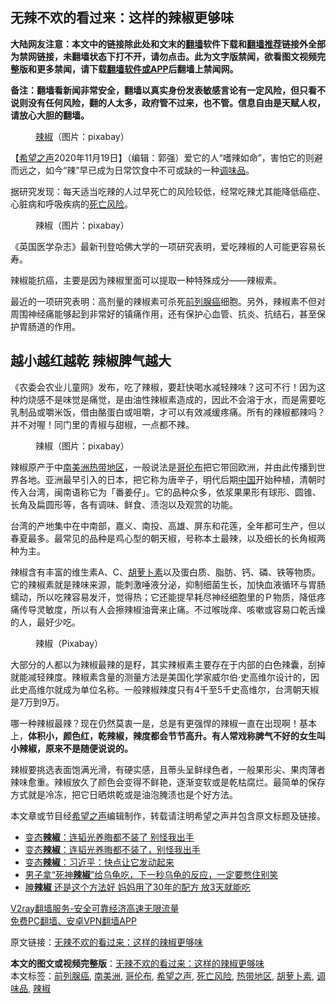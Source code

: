  <h2>无辣不欢的看过来：这样的辣椒更够味</h2> <p class="notice"><b>大陆网友注意：本文中的链接除此处和文末的<a href="https://github.com/bannedbook/fanqiang" >翻墙</a>软件下载和<a href="https://github.com/killgcd/justmysocks/blob/master/README.md">翻墙推荐</a>链接外全部为禁网链接，未翻墙状态下打不开，请勿点击。此为文字版禁闻，欲看图文视频完整版和更多禁闻，请下载<a href="https://github.com/bannedbook/fanqiang">翻墙软件或APP</a>后翻墙上禁闻网。</p><p>备注：翻墙看新闻非常安全，翻墙以真实身份发表敏感言论有一定风险，但只看不说则没有任何风险，翻的人太多，政府管不过来，也不管。信息自由是天赋人权，请放心大胆的翻墙。</b></p>  <div class="entry"> <figure><figcaption><a href="https://www.bannedbook.org/bnews/tag/%e8%be%a3%e6%a4%92/" class="st_tag internal_tag" rel="tag" title="标签 辣椒 下的日志">辣椒</a>（图片：pixabay）</figcaption></figure> <p>【<span class='wp_keywordlink_affiliate'><a href="https://www.soundofhope.org" title="希望之声" target="_blank">希望之声</a></span>2020年11月19日】（编辑：郭强）爱它的人“嗜辣如命”，害怕它的则避而远之，如今“辣”早已成为日常饮食中不可或缺的一种<a href="https://www.bannedbook.org/bnews/tag/%E8%B0%83%E5%91%B3%E5%93%81/" class="st_tag internal_tag" rel="tag" title="标签 调味品 下的日志">调味品</a>。</p> <p>据研究发现：每天适当吃辣的人过早死亡的风险较低，经常吃辣尤其能降低癌症、心脏病和呼吸疾病的<a href="https://www.bannedbook.org/bnews/tag/%E6%AD%BB%E4%BA%A1%E9%A3%8E%E9%99%A9/" class="st_tag internal_tag" rel="tag" title="标签 死亡风险 下的日志">死亡风险</a>。</p> <figure><figcaption>辣椒（图片：pixabay）</figcaption></figure> <p>《英国医学杂志》最新刊登哈佛大学的一项研究表明，爱吃辣椒的人可能更容易长寿。</p>  <p>辣椒能抗癌，主要是因为辣椒里面可以提取一种特殊成分——辣椒素。</p> <p>最近的一项研究表明：高剂量的辣椒素可杀死<a href="https://www.bannedbook.org/bnews/tag/%E5%89%8D%E5%88%97%E8%85%BA%E7%99%8C/" class="st_tag internal_tag" rel="tag" title="标签 前列腺癌 下的日志">前列腺癌</a>细胞。另外，辣椒素不但对周围神经痛能够起到非常好的镇痛作用，还有保护心血管、抗炎、抗结石，甚至保护胃肠道的作用。</p> <h2>越小越红越乾 辣椒脾气越大</h2> <p>《农委会农业儿童网》发布，吃了辣椒，要赶快喝水减轻辣味？这可不行！因为这种灼烧感不是味觉是痛觉，是由油性辣椒素造成的，因此不会溶于水，而是需要吃乳制品或嚼米饭，借由酪蛋白或咀嚼，才可以有效减缓疼痛。所有的辣椒都辣吗？并不对喔！同门里的青椒与甜椒，一点都不辣。</p>  <figure><figcaption>辣椒（图片：pixabay）</figcaption></figure> <p>辣椒原产于中<a href="https://www.bannedbook.org/bnews/tag/%E5%8D%97%E7%BE%8E%E6%B4%B2/" class="st_tag internal_tag" rel="tag" title="标签 南美洲 下的日志">南美洲</a><a href="https://www.bannedbook.org/bnews/tag/%E7%83%AD%E5%B8%A6%E5%9C%B0%E5%8C%BA/" class="st_tag internal_tag" rel="tag" title="标签 热带地区 下的日志">热带地区</a>，一般说法是<a href="https://www.bannedbook.org/bnews/tag/%E5%93%A5%E4%BC%A6%E5%B8%83/" class="st_tag internal_tag" rel="tag" title="标签 哥伦布 下的日志">哥伦布</a>把它带回欧洲，并由此传播到世界各地。亚洲最早引入的日本，把它称为唐辛子，明代后期<span class='wp_keywordlink_affiliate'><a href="https://www.bannedbook.org/" title="中国" target="_blank">中国</a></span>开始种植，清朝时传入台湾，闽南语称它为「番姜仔」。它的品种众多，依浆果果形有球形、圆锥、长角及扁圆形等，各有调味、鲜食、渍泡以及观赏的功能。</p> <p>台湾的产地集中在中南部，嘉义、南投、高雄、屏东和花莲，全年都可生产，但以春夏最多。最常见的品种是鸡心型的朝天椒，号称本土最辣，以及细长的长角椒两种为主。</p> <p>辣椒含有丰富的维生素A、C、<a href="https://www.bannedbook.org/bnews/tag/%E8%83%A1%E8%90%9D%E5%8D%9C%E7%B4%A0/" class="st_tag internal_tag" rel="tag" title="标签 胡萝卜素 下的日志">胡萝卜素</a>以及蛋白质、脂肪、钙、磷、铁等物质。它的辣椒素就是辣味来源，能刺激唾液分泌，抑制细菌生长，加快血液循环与胃肠蠕动，所以吃辣容易发汗，觉得热；它还能提早耗尽神经细胞里的Ｐ物质，降低疼痛传导灵敏度，所以有人会擦辣椒油膏来止痛。不过喉咙痒、咳嗽或容易口乾舌燥的人，最好少吃。</p>  <figure><figcaption>辣椒（Pixabay）</figcaption></figure> <p>大部分的人都以为辣椒最辣的是籽，其实辣椒素主要存在于内部的白色辣囊，刮掉就能减轻辣度。辣椒素含量的测量方法是美国化学家威尔伯·史高维尔设计的，因此史高维尔就成为单位名称。一般辣椒辣度只有4千至5千史高维尔，台湾朝天椒是7万到9万。</p> <p>哪一种辣椒最辣？现在仍然莫衷一是，总是有更强悍的辣椒一直在出现啊！基本上，<strong>体积小，颜色红，乾辣椒，辣度都会节节高升。有人常戏称脾气不好的女生叫小辣椒，原来不是随便说说的。</strong></p> <p>辣椒要挑选表面饱满光滑，有硬实感，且蒂头呈鲜绿色者，一般果形尖、果肉薄者辣味愈重。辣椒放久了颜色会变得不鲜艳，逐渐变软或是乾枯腐烂。最简单的保存方式就是冷冻，把它日晒烘乾或是油泡腌渍也是个好方法。</p>  <p>本文章或节目经<a href="https://www.bannedbook.org/bnews/tag/%e5%b8%8c%e6%9c%9b%e4%b9%8b%e5%a3%b0/" class="st_tag internal_tag" rel="tag" title="标签 希望之声 下的日志">希望之声</a>编辑制作，转载请注明希望之声并包含原文标题及链接。</p> <ul class='op-related-articles' title='相关阅读'> <li><a href='https://www.bannedbook.org/bnews/comments/20201114/1430888.html' target='_blank'>变态<b>辣椒</b>：连韬光养晦都不装了 别怪我出手</a></li> <li><a href='https://www.bannedbook.org/bnews/ssgc/20201103/1425100.html' target='_blank'>变态<b>辣椒</b>：连韬光养晦都不装了，别怪我出手</a></li> <li><a href='https://www.bannedbook.org/bnews/ssgc/20201020/1416746.html' target='_blank'>变态<b>辣椒</b>：习近平：快点让它发动起来</a></li> <li><a href='https://www.bannedbook.org/bnews/funmedia/20201015/1414138.html' target='_blank'>男子拿“死神<b>辣椒</b>”给乌龟吃，下一秒乌龟的反应，一定要憋住别笑</a></li> <li><a href='https://www.bannedbook.org/bnews/lifebaike/20201006/1408839.html' target='_blank'>腌<b>辣椒</b> 还是这个方法好 妈妈用了30年的配方 放3天就能吃</a></li> </ul> <p class="texttj"> <a href="https://www.bannedbook.org/forum23/topic22702.html" target="_blank">V2ray翻墙服务-安全可靠经济高速无限流量</a><br/> <a href="https://github.com/bannedbook/fanqiang/wiki/%E7%A6%81%E9%97%BB%E7%BD%91%E5%AE%89%E5%8D%93%E7%BF%BB%E5%A2%99%E6%96%B0%E9%97%BBAPP" target="_blank">免费PC翻墙、安卓VPN翻墙APP</a></p><p>原文链接：<a class="src_link"  href="https://www.soundofhope.org/post/444178" target="_blank">无辣不欢的看过来：这样的辣椒更够味</a></p><a name='sharetosocial'></a>       <div><b>本文的图文或视频完整版</b>：<a href='https://www.bannedbook.org/bnews/comments/20201120/1434144.html'>无辣不欢的看过来：这样的辣椒更够味</a></div>  </div><!--END ENTRY--> <div class="postfooter"> <div>本文标签：<a href="https://www.bannedbook.org/bnews/tag/%E5%89%8D%E5%88%97%E8%85%BA%E7%99%8C/" rel="tag">前列腺癌</a>, <a href="https://www.bannedbook.org/bnews/tag/%E5%8D%97%E7%BE%8E%E6%B4%B2/" rel="tag">南美洲</a>, <a href="https://www.bannedbook.org/bnews/tag/%E5%93%A5%E4%BC%A6%E5%B8%83/" rel="tag">哥伦布</a>, <a href="https://www.bannedbook.org/bnews/tag/%e5%b8%8c%e6%9c%9b%e4%b9%8b%e5%a3%b0/" rel="tag">希望之声</a>, <a href="https://www.bannedbook.org/bnews/tag/%E6%AD%BB%E4%BA%A1%E9%A3%8E%E9%99%A9/" rel="tag">死亡风险</a>, <a href="https://www.bannedbook.org/bnews/tag/%E7%83%AD%E5%B8%A6%E5%9C%B0%E5%8C%BA/" rel="tag">热带地区</a>, <a href="https://www.bannedbook.org/bnews/tag/%E8%83%A1%E8%90%9D%E5%8D%9C%E7%B4%A0/" rel="tag">胡萝卜素</a>, <a href="https://www.bannedbook.org/bnews/tag/%E8%B0%83%E5%91%B3%E5%93%81/" rel="tag">调味品</a>, <a href="https://www.bannedbook.org/bnews/tag/%e8%be%a3%e6%a4%92/" rel="tag">辣椒</a></div>  </div><!--END POSTFOOTER--> 
